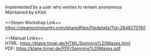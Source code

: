Implemented by a user who wishes to remain anonymous<br/>
Maintained by eXish<br/>
<br/>
==Steam Workshop Link==<br/>
https://steamcommunity.com/sharedfiles/filedetails/?id=2848270160<br/>
<br/>
==Manual Links==<br/>
HTML: https://ktane.timwi.de/HTML/Spinning%20Mazes.html<br/>
PDF: https://ktane.timwi.de/PDF/Spinning%20Mazes.pdf<br/>
